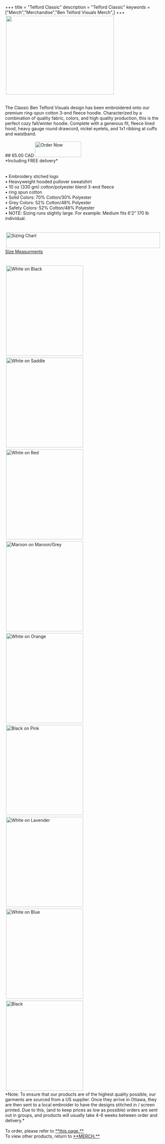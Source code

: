+++
title = "Telford Classic"
description = "Telford Classic"
keywords = ["Merch","Merchandise","Ben Telford Visuals Merch",]
+++
<br>
<img src= "https://benjamintelford.com/img/merch/TELFORD CLASSIC - HOODIE/tch.png" style="width:350px; height:255px; padding:3px"></a>
<br>

<br>
The Classic Ben Telford Visuals design has been embroidered onto our premium ring-spun cotton 3-end fleece hoodie.
Characterized by a combination of quality fabric, colors, and high quality production, this is the perfect cozy fall/winter hoodie.
Complete with a generous fit, fleece lined hood, heavy gauge round drawcord, nickel eyelets, and 1x1 ribbing at cuffs and
waistband.
<br>
<br>
## 65.00 CAD 
<a href="https://benjamintelford.com/order"><img src= "https://benjamintelford.com/img/merch/checkout.png" style="width:150px; height:50px; padding:0px"  title="Order Now" alt="Order Now"></a>
<br>
*Including FREE delivery*
<br>
<br>
<br>
• Embroidery stiched logo
<br>
• Heavyweight hooded pullover sweatshirt
<br>
• 10 oz (330 gm) cotton/polyester blend 3-end fleece
<br>
• ring spun cotton
<br>
• Solid Colors: 70% Cotton/30% Polyester
<br>
• Grey Colors: 52% Cotton/48% Polyester
<br>
• Safety Colors: 52% Cotton/48% Polyester
<br>
• NOTE: Sizing runs slightly large. For example: Medium fits 6’2” 170 lb individual.
<br>
<br>
<br>
<a href="https://benjamintelford.com/img/merch/sizingchart.jpg"><img src= "https://benjamintelford.com/img/merch/sizingchart.jpg" style="width:500px; height:51px; padding:3px"  title="Sizing Chart" alt="Sizing Chart"></a>
<br>
<a href="https://benjamintelford.com/img/merch/sizingdiagram.jpg">Size Measurments</a>
<br>
<br>
<br>
<a href="https://benjamintelford.com/img/merch/TELFORD CLASSIC/TCHW0B.jpg"><img src= "https://benjamintelford.com/img/merch/TELFORD CLASSIC/TCHW0B.jpg" style="width:250px; height:292px; padding:3px"  title="White on Black" alt="White on Black"></a>
<a href="https://benjamintelford.com/img/merch/TELFORD CLASSIC/TCHW0S.jpg"><img src= "https://benjamintelford.com/img/merch/TELFORD CLASSIC/TCHW0S.jpg" style="width:250px; height:292px; padding:3px"  title="White on Saddle" alt="White on Saddle"></a>
<a href="https://benjamintelford.com/img/merch/TELFORD CLASSIC/TCHW0R.jpg"><img src= "https://benjamintelford.com/img/merch/TELFORD CLASSIC/TCHW0R.jpg" style="width:250px; height:292px; padding:3px"  title="White on Red" alt="White on Red"></a>
<a href="https://benjamintelford.com/img/merch/TELFORD CLASSIC/TCHM0M.jpg"><img src= "https://benjamintelford.com/img/merch/TELFORD CLASSIC/TCHM0M.jpg" style="width:250px; height:292px; padding:3px"  title="Maroon on Maroon/Grey" alt="Maroon on Maroon/Grey"></a>
<a href="https://benjamintelford.com/img/merch/TELFORD CLASSIC/TCHW0O.jpg"><img src= "https://benjamintelford.com/img/merch/TELFORD CLASSIC/TCHW0O.jpg" style="width:250px; height:292px; padding:3px"  title="White on Orange" alt="White on Orange"></a>
<a href="https://benjamintelford.com/img/merch/TELFORD CLASSIC/TCHB0P.jpg"><img src= "https://benjamintelford.com/img/merch/TELFORD CLASSIC/TCHB0P.jpg" style="width:250px; height:292px; padding:3px"  title="Black on Pink" alt="Black on Pink"></a>
<a href="https://benjamintelford.com/img/merch/TELFORD CLASSIC/TCHW0L.jpg"><img src= "https://benjamintelford.com/img/merch/TELFORD CLASSIC/TCHW0L.jpg" style="width:250px; height:292px; padding:3px"  title="White on Lavender" alt="White on Lavender"></a>
<a href="https://benjamintelford.com/img/merch/TELFORD CLASSIC/TCHW0BL.jpg"><img src= "https://benjamintelford.com/img/merch/TELFORD CLASSIC/TCHW0BL.jpg" style="width:250px; height:292px; padding:3px"  title="White on Blue" alt="White on Blue"></a>
<a href="https://benjamintelford.com/img/merch/TELFORD CLASSIC/TCHW0B.jpg"><img src= "https://benjamintelford.com/img/merch/TELFORD CLASSIC/TCHW0B.jpg" style="width:250px; height:292px; padding:3px"  title="Black" alt="Black"></a>

<br>
*Note: To ensure that our products are of the highest quality possible, our garments are sourced from a US supplier. Once they arrive in Ottawa, they are then sent to a local embroider to have the designs stitched in / screen printed. Due to this, (and to keep prices as low as possible) orders are sent out in groups, and products will usually take 4-6 weeks between order and delivery.*
<br>
<br>
To order, please refer to <a href="https://benjamintelford.com/order">**this page.**</a>
<br>
To view other products, return to <a href="https://benjamintelford.com/merch">**MERCH.**</a>
<br>
<br>